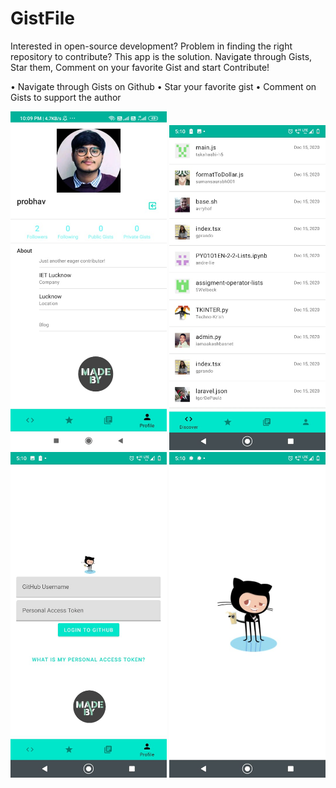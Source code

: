 # GistFile

Interested in open-source development?
Problem in finding the right repository to contribute?
This app is the solution.
Navigate through Gists, Star them, Comment on your favorite Gist and start Contribute!

• Navigate through Gists on Github
• Star your favorite gist
• Comment on Gists to support the author



<img src="images/re.jpeg" width=250>
<img src="images/o.jpeg" width=250>
<img src="images/t.jpeg" width=250>
<img src="images/th.jpeg" width=250>

